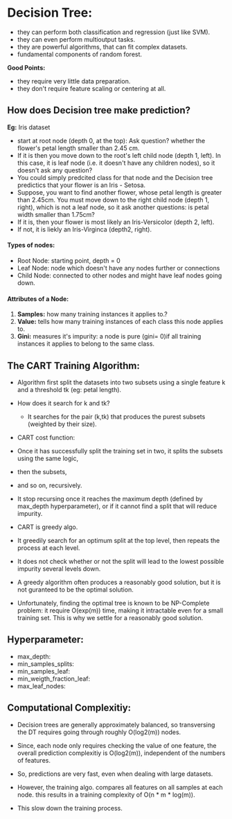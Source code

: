# Decision Tree:

- they can perform both classification and regression (just like SVM).
- they can even perform multioutput tasks.
- they are powerful algorithms, that can fit complex datasets.
- fundamental components of random forest.

**Good Points:**
- they require very little data preparation.
- they don't require feature scaling or centering at all.


## How does Decision tree make prediction?

**Eg:** Iris dataset
- start at root node (depth 0, at the top): Ask question? whether the flower's petal length smaller than 2.45 cm.
- If it is then you move down to the root's left child node (depth 1, left). In this case, it is leaf node (i.e. it doesn't have any children nodes), so it doesn't ask any question?
- You could simply predcited class for that node and the Decision tree predictics that your flower is an Iris - Setosa.
- Suppose, you want to find another flower, whose petal length is greater than 2.45cm. You must move down to the right child node (depth 1, right), which is not a leaf node, so it ask another questions: is petal width smaller than 1.75cm?
- If it is, then your flower is most likely an Iris-Versicolor (depth 2, left). 
- If not, it is liekly an Iris-Virginca (depth2, right).

#### Types of nodes:
- Root Node: starting point, depth = 0
- Leaf Node: node which doesn't have any nodes further or connections
- Child Node: connected to other nodes and might have leaf nodes going down.

#### Attributes of a Node:
1. **Samples:** how many training instances it applies to.?
2. **Value:** tells how many training instances of each class this node applies to.
3. **Gini:** measures it's impurity: a node is pure (gini= 0)if all training instances it applies to belong to the same class.

## The CART Training Algorithm:
- Algorithm first split the datasets into two subsets using a single feature k and a threshold tk (eg: petal length).
- How does it search for k and tk?
  - It searches for the pair (k,tk) that produces the purest subsets (weighted by their size).
- CART cost function:
- Once it has successfully split the training set in two, it splits the subsets using the same logic,
- then the subsets,
- and so on, recursively.
- It stop recursing once it reaches the maximum depth (defined by max_depth hyperparameter), or if it cannot find a split that will reduce impurity.

- CART is greedy algo.
- It greedily search for an optimum split at the top level, then repeats the process at each level.
- It does not check whether or not the split will lead to the lowest possible impurity several levels down.
- A greedy algorithm often produces a reasonably good solution, but it is not guranteed to be the optimal solution.
- Unfortunately, finding the optimal tree is known to be NP-Complete problem: it require O(exp(m)) time, making it intractable even for a small training set. This is why we settle for a reasonably good solution.


## Hyperparameter:
- max_depth:
- min_samples_splits:
- min_samples_leaf:
- min_weigth_fraction_leaf:
- max_leaf_nodes:

## Computational Complexitiy:
- Decision trees are generally approximately balanced, so transversing the DT requires going through roughly O(log2(m)) nodes.
- Since, each node only requires checking the value of one feature, the overall prediction complexitiy is O(log2(m)), independent of the numbers of features.
- So, predictions are very fast, even when dealing with large datasets.

- However, the training algo. compares all features on all samples at each node. this results in a training complexity of O(n * m * log(m)).
- This slow down the training process.





















